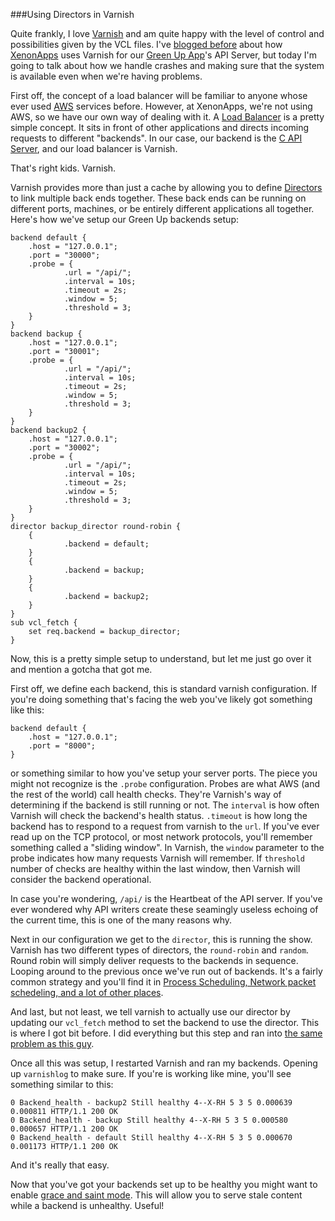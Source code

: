 ###Using Directors in Varnish

Quite frankly, I love [Varnish] and am quite happy with the level of control and
possibilities given by the VCL files. I've [blogged before] about how [XenonApps]
uses Varnish for our [Green Up App]'s API Server, but today I'm going to talk 
about how we handle crashes and making sure that the system is available even
when we're having problems.

First off, the concept of a load balancer will be familiar to anyone whose ever
used [AWS] services before. However, at XenonApps, we're not using AWS, so we
have our own way of dealing with it. A [Load Balancer] is a pretty simple concept.
It sits in front of other applications and directs incoming requests to different
"backends". In our case, our backend is the [C API Server], and our load balancer
is Varnish.

That's right kids. Varnish.

Varnish provides more than just a cache by allowing you to define [Directors] to
link multiple back ends together. These back ends can be running on different
ports, machines, or be entirely different applications all together. Here's how
we've setup our Green Up backends setup:

    backend default {
        .host = "127.0.0.1";
        .port = "30000";
        .probe = {
                .url = "/api/";
                .interval = 10s;
                .timeout = 2s;
                .window = 5;
                .threshold = 3;
        }
	}
	backend backup {
        .host = "127.0.0.1";
        .port = "30001";
        .probe = {
                .url = "/api/";
                .interval = 10s;
                .timeout = 2s;
                .window = 5;
                .threshold = 3;
        }
	}
	backend backup2 {
        .host = "127.0.0.1";
        .port = "30002";
        .probe = {
                .url = "/api/";
                .interval = 10s;
                .timeout = 2s;
                .window = 5;
                .threshold = 3;
        }
	}
	director backup_director round-robin {
        {
                .backend = default;
        }
        {
                .backend = backup;
        }
        {
                .backend = backup2;
        }
	}
	sub vcl_fetch {
        set req.backend = backup_director;
	}


Now, this is a pretty simple setup to understand, but let me just go over it and
mention a gotcha that got me. 

First off, we define each backend, this is standard varnish configuration. If 
you're doing something that's facing the web you've likely got something like this:

	backend default {
		.host = "127.0.0.1";
		.port = "8000";
	}

or something similar to how you've setup your server ports. The piece you might
not recognize is the `.probe` configuration. Probes are what AWS (and the rest of the world)
call health checks. They're Varnish's way of determining if the backend is still
running or not. The `interval` is how often Varnish will check the backend's health status.
`.timeout` is how long the backend has to respond to a request from varnish to the `url`.
If you've ever read up on the TCP protocol, or most network protocols, you'll remember
something called a "sliding window". In Varnish, the `window` parameter to the probe
indicates how many requests Varnish will remember. If `threshold` number of checks
are healthy within the last window, then Varnish will consider the backend operational.

In case you're wondering, `/api/` is the Heartbeat of the API server. If you've ever
wondered why API writers create these seamingly useless echoing of the current time, 
this is one of the many reasons why.

Next in our configuration we get to the `director`, this is running the show. Varnish
has two different types of directors, the `round-robin` and `random`. Round robin
will simply deliver requests to the backends in sequence. Looping around to the previous
once we've run out of backends. It's a fairly common strategy and you'll find it
in [Process Scheduling, Network packet schedeling, and a lot of other places].

And last, but not least, we tell varnish to actually use our director by updating
our `vcl_fetch` method to set the backend to use the director. This is where I
got bit before. I did everything but this step and ran into [the same problem as this guy].

Once all this was setup, I restarted Varnish and ran my backends. Opening up `varnishlog`
to make sure. If you're is working like mine, you'll see something similar to this:

    0 Backend_health - backup2 Still healthy 4--X-RH 5 3 5 0.000639 0.000811 HTTP/1.1 200 OK
    0 Backend_health - backup Still healthy 4--X-RH 5 3 5 0.000580 0.000657 HTTP/1.1 200 OK
    0 Backend_health - default Still healthy 4--X-RH 5 3 5 0.000670 0.001173 HTTP/1.1 200 OK

And it's really that easy.


Now that you've got your backends set up to be healthy you might want to enable 
[grace and saint mode]. This will allow you to serve stale content while a backend
is unhealthy. Useful! 



[Varnish]:https://www.varnish-cache.org/
[blogged before]:http://ejehardenberg.github.io/blog/varnish
[XenonApps]:http://xenonapps.com
[Green Up App]:https://itunes.apple.com/us/app/green-up-vt/id860271437?ls=1&mt=8
[AWS]:http://aws.amazon.com/
[Load Balancer]:http://en.wikipedia.org/wiki/Load_balancing_(computing)
[C API Server]:https://github.com/EJEHardenberg/green-serv
[Directors]:https://www.varnish-cache.org/docs/2.1/tutorial/advanced_backend_servers.html
[the same problem as this guy]:https://www.varnish-cache.org/lists/pipermail/varnish-misc/2011-May/020566.html
[Process Scheduling, Network packet schedeling, and a lot of other places]:http://en.wikipedia.org/wiki/Round-robin_scheduling
[grace and saint mode]:https://www.varnish-cache.org/docs/3.0/tutorial/handling_misbehaving_servers.html#tutorial-handling-misbehaving-servers